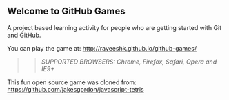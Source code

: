 ## Welcome to GitHub Games

A project based learning activity for people who are getting started with Git and GitHub.

You can play the game at: http://raveeshk.github.io/github-games/

>> _*SUPPORTED BROWSERS*: Chrome, Firefox, Safari, Opera and IE9+_

This fun open source game was cloned from: https://github.com/jakesgordon/javascript-tetris
